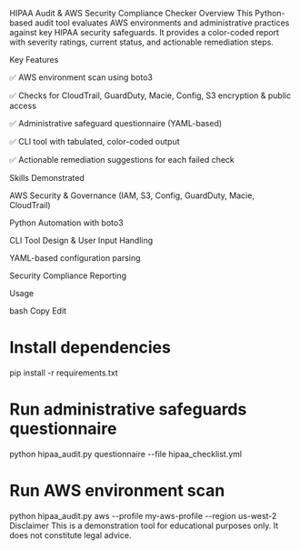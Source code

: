 HIPAA Audit & AWS Security Compliance Checker
Overview
This Python-based audit tool evaluates AWS environments and administrative practices against key HIPAA security safeguards. It provides a color-coded report with severity ratings, current status, and actionable remediation steps.

Key Features

✅ AWS environment scan using boto3

✅ Checks for CloudTrail, GuardDuty, Macie, Config, S3 encryption & public access

✅ Administrative safeguard questionnaire (YAML-based)

✅ CLI tool with tabulated, color-coded output

✅ Actionable remediation suggestions for each failed check

Skills Demonstrated

AWS Security & Governance (IAM, S3, Config, GuardDuty, Macie, CloudTrail)

Python Automation with boto3

CLI Tool Design & User Input Handling

YAML-based configuration parsing

Security Compliance Reporting

Usage

bash
Copy
Edit
# Install dependencies
pip install -r requirements.txt

# Run administrative safeguards questionnaire
python hipaa_audit.py questionnaire --file hipaa_checklist.yml

# Run AWS environment scan
python hipaa_audit.py aws --profile my-aws-profile --region us-west-2
Disclaimer
This is a demonstration tool for educational purposes only. It does not constitute legal advice.